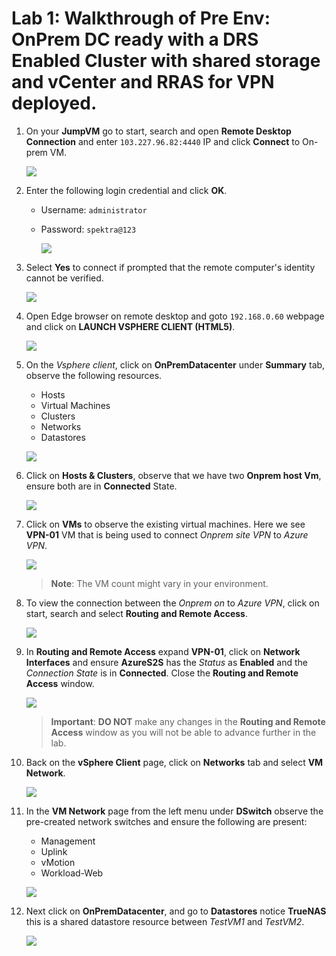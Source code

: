 # Lab 1: Walkthrough of Pre Env: OnPrem DC ready with a DRS Enabled Cluster with shared storage and vCenter and RRAS for VPN deployed. 

1. On your **JumpVM** go to start, search and open **Remote Desktop Connection** and enter `103.227.96.82:4440` IP and click **Connect** to On-prem VM.

   ![](/Images/avs-1.1.png)

2. Enter the following login credential and click **OK**.
    
    - Username: `administrator`
    - Password: `spektra@123`

      ![](/Images/avs-2.png)

3. Select **Yes** to connect if prompted that the remote computer's identity cannot be verified.

      ![](/Images/avs-3.png)

4. Open Edge browser on remote desktop and goto `192.168.0.60` webpage and click on **LAUNCH VSPHERE CLIENT (HTML5)**.

    ![](/Images/avs-4.png)

5. On the *Vsphere client*, click on **OnPremDatacenter** under **Summary** tab, observe the following resources.

    - Hosts
    - Virtual Machines 
    - Clusters
    - Networks
    - Datastores

    ![](/Images/avs-5.png)

6. Click on **Hosts & Clusters**, observe that we have two **Onprem host Vm**, ensure both are in **Connected** State. 

   ![](/Images/avs-6.png)

7. Click on **VMs** to observe the existing virtual machines. Here we see **VPN-01** VM that is being used to connect *Onprem site VPN* to *Azure VPN*.

   ![](/Images/avs-7.png)

    >**Note**: The VM count might vary in your environment.

8. To view the connection between the *Onprem on* to *Azure VPN*, click on start, search and select **Routing and Remote Access**.

    ![](/Images/avs-8.png)

9. In **Routing and Remote Access** expand **VPN-01**, click on **Network Interfaces** and ensure **AzureS2S** has the *Status* as **Enabled** and the *Connection State* is in **Connected**. Close the **Routing and Remote Access** window.

    ![](/Images/avs-9.png)

    >**Important**: **DO NOT** make any changes in the **Routing and Remote Access** window as you will not be able to advance further in the lab. 

10. Back on the **vSphere Client** page, click on **Networks** tab and select **VM Network**.

    ![](/Images/avs-10.png)

11. In the **VM Network** page from the left menu under **DSwitch** observe the pre-created network switches and ensure the following are present:

    - Management
    - Uplink 
    - vMotion
    - Workload-Web

    ![](/Images/avs-11.png)

12. Next click on **OnPremDatacenter**, and go to **Datastores** notice **TrueNAS** this is a shared datastore resource between _TestVM1_ and _TestVM2_.

    ![](/Images/avs-12.png)